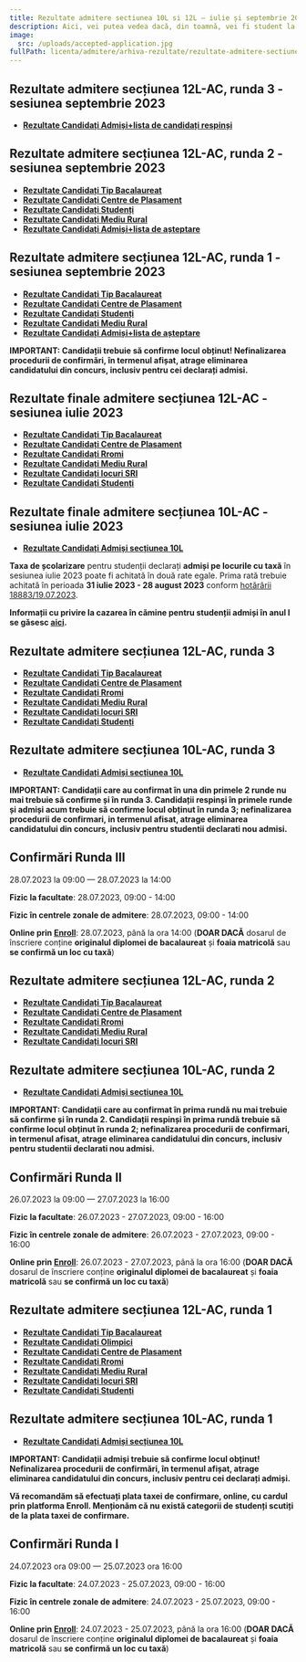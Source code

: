 ```yaml
---
title: Rezultate admitere sectiunea 10L si 12L ― iulie și septembrie 2023
description: Aici, vei putea vedea dacă, din toamnă, vei fi student la AC!
image:
  src: /uploads/accepted-application.jpg
fullPath: licenta/admitere/arhiva-rezultate/rezultate-admitere-sectiunea-10l-si-12l-iulie-2023
---
```

## Rezultate admitere secțiunea 12L-AC, runda 3 - sesiunea septembrie 2023

<Block color="green">

* **[Rezultate Candidați Admiși+lista de candidați respinși](https://admitere.ac.upt.ro/uploads/toamna-r3-12l-rezultate_removed.pdf)**

</Block>

## Rezultate admitere secțiunea 12L-AC, runda 2 - sesiunea septembrie 2023

<Block color="green">

* **[Rezultate Candidați Tip Bacalaureat](https://admitere.ac.upt.ro/uploads/toamna-r2-b.pdf)**
* **[Rezultate Candidați Centre de Plasament](https://admitere.ac.upt.ro/uploads/toamna-r2-p.pdf)**
* **[Rezultate Candidați Studenți](https://admitere.ac.upt.ro/uploads/toamna-r2-s.pdf)**
* **[Rezultate Candidați Mediu Rural](https://admitere.ac.upt.ro/uploads/toamna-r2-u.pdf)**
* **[Rezultate Candidați Admiși+lista de așteptare](https://admitere.ac.upt.ro/uploads/toamna-r1-12l-rezultate_removed.pdf)**

</Block>

## Rezultate admitere secțiunea 12L-AC, runda 1 - sesiunea septembrie 2023

<Block color="green">

* **[Rezultate Candidați Tip Bacalaureat](https://admitere.ac.upt.ro/uploads/toamna-12l-r0-b.pdf)**
* **[Rezultate Candidați Centre de Plasament](https://admitere.ac.upt.ro/uploads/toamna-12l-r0-p.pdf)**
* **[Rezultate Candidați Studenți](https://admitere.ac.upt.ro/uploads/toamna-12l-r0-s.pdf)**
* **[Rezultate Candidați Mediu Rural](https://admitere.ac.upt.ro/uploads/toamna-12l-r0-u.pdf)**
* **[Rezultate Candidați Admiși+lista de așteptare](https://admitere.ac.upt.ro/uploads/toamna-12l-r0_rez.pdf)**

</Block>

**IMPORTANT: Candidații trebuie să confirme locul obținut! Nefinalizarea procedurii de confirmări, în termenul afișat, atrage eliminarea candidatului din concurs, inclusiv pentru cei declarați admisi.**

## Rezultate finale admitere secțiunea 12L-AC - sesiunea iulie 2023

<Block color="green">

* **[Rezultate Candidați Tip Bacalaureat](https://admitere.ac.upt.ro/uploads/listefinale_info_bac.pdf)**
* **[Rezultate Candidați Centre de Plasament](https://admitere.ac.upt.ro/uploads/listefinale_info_plasament.pdf)**
* **[Rezultate Candidați Rromi](https://admitere.ac.upt.ro/uploads/listefinale_info_rromi.pdf)**
* **[Rezultate Candidați Mediu Rural](https://admitere.ac.upt.ro/uploads/listefinale_info_rural.pdf)**
* **[Rezultate Candidați locuri SRI](https://admitere.ac.upt.ro/uploads/listefinale_info_sri.pdf)**
* **[Rezultate Candidați Studenți](https://admitere.ac.upt.ro/uploads/listefinale_info_stud.pdf)**

</Block>

## Rezultate finale admitere secțiunea 10L-AC - sesiunea iulie 2023

<Block color="green">

* **[Rezultate Candidați Admiși secțiunea 10L](https://elearning.upt.ro/wp-content/uploads/2023/07/Rezultate-finale_ETcTi-AC-ID.pdf)**

</Block>

<Block color="yellow">

**Taxa de școlarizare** pentru studenții declarați **admiși pe locurile cu taxă** în sesiunea iulie 2023 poate fi achitată în două rate egale. Prima rată trebuie achitată în perioada **31 iulie 2023 - 28 august 2023** conform [hotărârii 18883/19.07.2023](https://admitere.ac.upt.ro/uploads/informare-18883-din-2023-7-19.pdf).

**Informații cu privire la cazarea în cămine pentru studenții admiși în anul I se găsesc [aici](https://admitere.ac.upt.ro/uploads/info-utile-2023.pdf).**

</Block>

## Rezultate admitere secțiunea 12L-AC, runda 3

<Block color="green">

* **[Rezultate Candidați Tip Bacalaureat](https://admitere.ac.upt.ro/uploads/12l-r3-baci.pdf)**
* **[Rezultate Candidați Centre de Plasament](https://admitere.ac.upt.ro/uploads/12l-r3-plasament.pdf)**
* **[Rezultate Candidați Rromi](https://admitere.ac.upt.ro/uploads/12l-r3-rromi.pdf)**
* **[Rezultate Candidați Mediu Rural](https://admitere.ac.upt.ro/uploads/12l-r3-rurali.pdf)**
* **[Rezultate Candidați locuri SRI](https://admitere.ac.upt.ro/uploads/12l-r3-sri.pdf)**
* **[Rezultate Candidați Studenți](https://admitere.ac.upt.ro/uploads/12l-r3-studenti.pdf)**

</Block>

## Rezultate admitere secțiunea 10L-AC, runda 3

<Block color="green">

* **[Rezultate Candidați Admiși secțiunea 10L](https://elearning.upt.ro/wp-content/uploads/2023/07/10DL-rezultate-R3.pdf)**

</Block>

**IMPORTANT: Candidații care au confirmat în una din primele 2 runde nu mai trebuie să confirme și în runda 3. Candidații respinși în primele runde și admiși acum trebuie să confirme locul obținut în runda 3; nefinalizarea procedurii de confirmari, in termenul afisat, atrage eliminarea candidatului din concurs, inclusiv pentru studentii declarati nou admisi.**

## Confirmări Runda III

28.07.2023 la 09:00 — 28.07.2023 la 14:00

**Fizic la facultate**: 28.07.2023, 09:00 - 14:00

**Fizic în centrele zonale de admitere**: 28.07.2023, 09:00 - 14:00

**Online prin [Enroll](https://enroll.upt.ro/)**: 28.07.2023, până la ora 14:00 (**DOAR DACĂ** dosarul de înscriere conține **originalul diplomei de bacalaureat** și **foaia matricolă** sau **se confirmă un loc cu taxă**)

## Rezultate admitere secțiunea 12L-AC, runda 2

<Block color="green">

* **[Rezultate Candidați Tip Bacalaureat](https://admitere.ac.upt.ro/uploads/12l-r2-baci.pdf)**
* **[Rezultate Candidați Centre de Plasament](https://admitere.ac.upt.ro/uploads/12l-r2-plasament.pdf)**
* **[Rezultate Candidați Rromi](https://admitere.ac.upt.ro/uploads/12l-r2-rromi.pdf)**
* **[Rezultate Candidați Mediu Rural](https://admitere.ac.upt.ro/uploads/12l-r2-rurali.pdf)**
* **[Rezultate Candidați locuri SRI](https://admitere.ac.upt.ro/uploads/12l-r2-sri.pdf)**

</Block>

## Rezultate admitere secțiunea 10L-AC, runda 2

<Block color="green">

* **[Rezultate Candidați Admiși secțiunea 10L](https://elearning.upt.ro/wp-content/uploads/2023/07/10DL-rezultate-R2.pdf)**

</Block>

**IMPORTANT: Candidații care au confirmat în prima rundă nu mai trebuie să confirme și în runda 2. Candidații respinși în prima rundă trebuie să confirme locul obținut în runda 2; nefinalizarea procedurii de confirmari, in termenul afisat, atrage eliminarea candidatului din concurs, inclusiv pentru studentii declarati nou admisi.**

## Confirmări Runda II

26.07.2023 la 09:00 — 27.07.2023 la 16:00

**Fizic la facultate**: 26.07.2023 - 27.07.2023, 09:00 - 16:00

**Fizic în centrele zonale de admitere**: 26.07.2023 - 27.07.2023, 09:00 - 16:00

**Online prin [Enroll](https://enroll.upt.ro/)**: 26.07.2023 - 27.07.2023, până la ora 16:00 (**DOAR DACĂ** dosarul de înscriere conține **originalul diplomei de bacalaureat** și **foaia matricolă** sau **se confirmă un loc cu taxă**)

## Rezultate admitere secțiunea 12L-AC, runda 1

<Block color="green">

* **[Rezultate Candidați Tip Bacalaureat](https://admitere.ac.upt.ro/uploads/12l-r1-admisi-bac.pdf)**
* **[Rezultate Candidați Olimpici](https://admitere.ac.upt.ro/uploads/12l-r1-admisi-olimpic.pdf)**
* **[Rezultate Candidați Centre de Plasament](https://admitere.ac.upt.ro/uploads/12l-r1-admisi-plasament.pdf)**
* **[Rezultate Candidați Rromi](https://admitere.ac.upt.ro/uploads/12l-r1-admisi-rrom.pdf)**
* **[Rezultate Candidați Mediu Rural](https://admitere.ac.upt.ro/uploads/12l-r1-admisi-rurali.pdf)**
* **[Rezultate Candidați locuri SRI](https://admitere.ac.upt.ro/uploads/12l-r1-admisi-sri.pdf)**
* **[Rezultate Candidați Studenți](https://admitere.ac.upt.ro/uploads/12l-r1-admisi-student.pdf)**

</Block>

## Rezultate admitere secțiunea 10L-AC, runda 1

<Block color="green">

* **[Rezultate Candidați Admiși secțiunea 10L](https://elearning.upt.ro/wp-content/uploads/2023/07/Rezultate_10DL_Admisi_Iulie_2023.pdf)**

</Block>

<Block color="red">

**IMPORTANT: Candidații admiși trebuie să confirme locul obținut! Nefinalizarea procedurii de confirmări, în termenul afișat, atrage eliminarea candidatului din concurs, inclusiv pentru cei declarați admiși.**

**Vă recomandăm să efectuați plata taxei de confirmare, online, cu cardul prin platforma Enroll. Menționăm că nu există categorii de studenți scutiți de la plata taxei de confirmare.**

</Block>

## Confirmări Runda I

24.07.2023 ora 09:00 — 25.07.2023 ora 16:00

**Fizic la facultate**: 24.07.2023 - 25.07.2023, 09:00 - 16:00

**Fizic în centrele zonale de admitere**: 24.07.2023 - 25.07.2023, 09:00 - 16:00

**Online prin [Enroll](https://enroll.upt.ro/)**: 24.07.2023 - 25.07.2023, până la ora 16:00 (**DOAR DACĂ** dosarul de înscriere conține **originalul diplomei de bacalaureat** și **foaia matricolă** sau **se confirmă un loc cu taxă**)